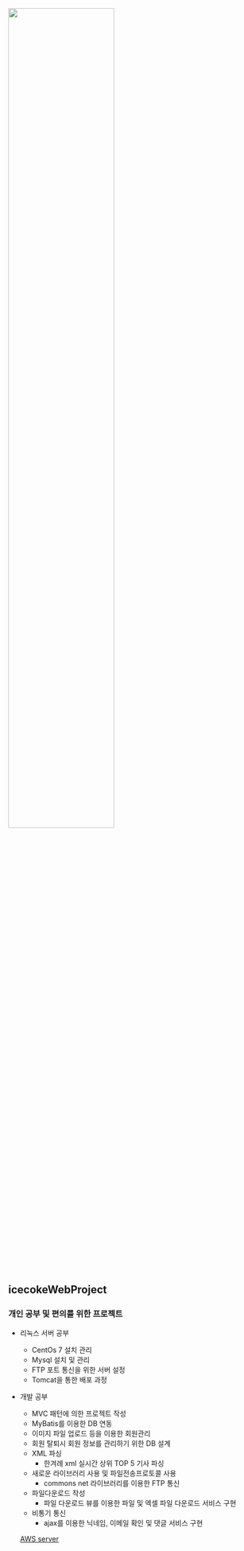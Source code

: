 <img src="https://user-images.githubusercontent.com/55083854/77358113-9f14a200-6d8c-11ea-9271-8b5ce6fe81db.JPG" width = "65%"/>

## icecokeWebProject

### 개인 공부 및 편의를 위한 프로젝트
 * 리눅스 서버 공부 
    * CentOs 7 설치 관리
    * Mysql 설치 및 관리
    * FTP 포트 통신을 위한 서버 설정
    * Tomcat을 통한 배포 과정
 
 * 개발 공부
   * MVC 패턴에 의한 프로젝트 작성
   * MyBatis를 이용한 DB 연동
   * 이미지 파일 업로드 등을 이용한 회원관리
   * 회원 탈퇴시 회원 정보를 관리하기 위한 DB 설계
   * XML 파싱
     * 한겨례 xml 실시간 상위 TOP 5 기사 파싱
   * 새로운 라이브러리 사용 및 파일전송프로토콜 사용
     * commons net 라이브러리를 이용한 FTP 통신
   * 파일다운로드 작성
     * 파일 다운로드 뷰를 이용한 파일 및 엑셀 파일 다운로드 서비스 구현
   * 비통기 통신
     * ajax를 이용한 닉네임, 이메일 확인 및 댓글 서비스 구현
     
   [AWS server ](http://52.79.236.107:8080)
